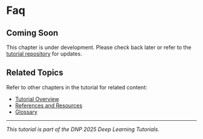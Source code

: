 # Faq

## Coming Soon

This chapter is under development. Please check back later or refer to the [tutorial repository](https://github.com/ai4eic/DNP2025-tutorials) for updates.

## Related Topics

Refer to other chapters in the tutorial for related content:
- [Tutorial Overview](01-overview.md)
- [References and Resources](19-references.md)
- [Glossary](20-glossary.md)

---

*This tutorial is part of the DNP 2025 Deep Learning Tutorials.*

